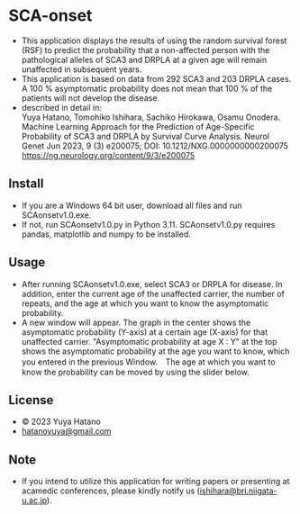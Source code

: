 # SCA-onset
- This application displays the results of using the random survival forest (RSF) to predict the probability that a non-affected person with the pathological alleles of SCA3 and DRPLA at a given age will remain unaffected in subsequent years. 
- This application is based on data from 292 SCA3 and 203 DRPLA cases. A 100 % asymptomatic probability does not mean that 100 % of the patients will not develop the disease.
- described in detail in:<br>
Yuya Hatano,  Tomohiko Ishihara, Sachiko Hirokawa,  Osamu Onodera. Machine Learning Approach for the Prediction of Age-Specific Probability of SCA3 and DRPLA by Survival Curve Analysis. Neurol Genet Jun 2023, 9 (3) e200075; DOI: 10.1212/NXG.0000000000200075 <br> https://ng.neurology.org/content/9/3/e200075
## Install
- If you are a Windows 64 bit user, download all files and run SCAonsetv1.0.exe.
- If not, run SCAonsetv1.0.py in Python 3.11. SCAonsetv1.0.py requires pandas, matplotlib and numpy to be installed.
## Usage
- After running SCAonsetv1.0.exe, select SCA3 or DRPLA for disease. In addition, enter the current age of the unaffected carrier, the number of repeats, and the age at which you want to know the asymptomatic probability.
- A new window will appear. The graph in the center shows the asymptomatic probability (Y-axis) at a certain age (X-axis) for that unaffected carrier. "Asymptomatic probability at age X : Y" at the top shows the asymptomatic probability at the age you want to know, which you entered in the previous Window.　The age at which you want to know the probability can be moved by using the slider below.
## License
- © 2023 Yuya Hatano
- hatanoyuya@gmail.com
## Note
- If you intend to utilize this application for writing papers or presenting at acamedic conferences, please kindly notify us (ishihara@bri.niigata-u.ac.jp).
